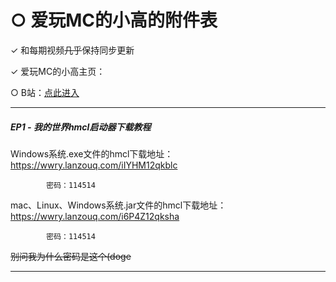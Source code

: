 # ○ 爱玩MC的小高的附件表

✓ 和每期视频<del>几乎</del>保持同步更新

✓ 爱玩MC的小高主页：

○ B站：[点此进入](https://space.bilibili.com/1961400019)

<HR>

##### **EP1 - 我的世界hmcl启动器下载教程**

Windows系统.exe文件的hmcl下载地址：https://wwry.lanzouq.com/iIYHM12qkblc

            密码：114514
 
 mac、Linux、Windows系统.jar文件的hmcl下载地址：https://wwry.lanzouq.com/i6P4Z12qksha
 
            密码：114514

 <del>别问我为什么密码是这个(doge </del>

<HR>
